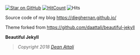[![Star on GitHub][github-star-badge]][github-star]
[![HitCount](http://hits.dwyl.com/dieghernan/dieghernangithubio.svg)](http://hits.dwyl.com/dieghernan/dieghernangithubio)
![Hits](https://hitcounter.pythonanywhere.com/count/tag.svg?url=https%3A%2F%2Fgithub.com%2Fdieghernan%2Fdieghernan.github.io)

Source code of my blog https://dieghernan.github.io/

Theme forked from https://github.com/daattali/beautiful-jekyll


**Beautiful Jekyll**
> *Copyright 2018 [Dean Attali](https://deanattali.com)*


[github-star]: https://github.com/dieghernan/dieghernan.github.io/stargazers
[github-star-badge]: https://img.shields.io/github/stars/dieghernan/dieghernan.github.io.svg?style=social
